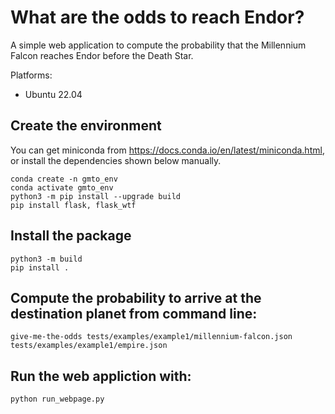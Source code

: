 # What are the odds to reach Endor?

A simple web application to compute the probability that the Millennium Falcon reaches Endor before the Death Star.

Platforms:

- Ubuntu 22.04

## Create the environment

You can get miniconda from https://docs.conda.io/en/latest/miniconda.html, or install the dependencies shown below manually.

```
conda create -n gmto_env                                
conda activate gmto_env
python3 -m pip install --upgrade build
pip install flask, flask_wtf
```

## Install the package
```
python3 -m build
pip install .
```

## Compute the probability to arrive at the destination planet from command line: 
```
give-me-the-odds tests/examples/example1/millennium-falcon.json tests/examples/example1/empire.json
``` 

## Run the web appliction with:
```
python run_webpage.py
```
